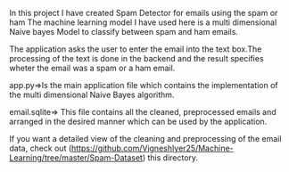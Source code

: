 In this project I have created Spam Detector for emails using the spam or ham The machine learning model I have used here is a multi dimensional Naive bayes Model to classify between spam and ham emails.

The application asks the user to enter the email into the text box.The processing of the text is done in the backend and the result specifies wheter the email was a spam or a ham email.

app.py=>Is the main application file which contains the implementation of the multi dimensional Naive Bayes algorithm.

email.sqlite=> This file contains all the cleaned, preprocessed emails and arranged in the desired manner which can be used by the application.

If you want a detailed view of the cleaning and preprocessing of the email data, check out (https://github.com/VigneshIyer25/Machine-Learning/tree/master/Spam-Dataset) this directory.
